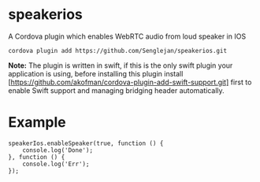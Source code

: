 # speakerios
A Cordova plugin which enables WebRTC audio from loud speaker in IOS

```
cordova plugin add https://github.com/Senglejan/speakerios.git
```

**Note:** The plugin is written in swift, if this is the only swift plugin your application is using, before installing this plugin install [https://github.com/akofman/cordova-plugin-add-swift-support.git] first to enable Swift support and managing bridging header automatically.

# Example

```
speakerIos.enableSpeaker(true, function () {
    console.log('Done');
}, function () {
    console.log('Err');
});

```



